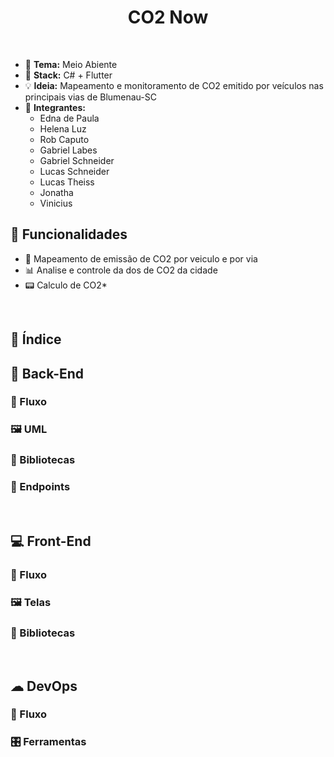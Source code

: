 <h1 align="center">CO2 Now</h1>
<br>

- 🌲 **Tema:** Meio Abiente
- 🌾 **Stack:** C# + Flutter
- 💡 **Ideia:** Mapeamento e monitoramento de CO2 emitido por veículos nas principais vias de Blumenau-SC
- 👫 **Integrantes:**
    - Edna de Paula
    - Helena Luz
    - Rob Caputo
    - Gabriel Labes
    - Gabriel Schneider
    - Lucas Schneider
    - Lucas Theiss
    - Jonatha
    - Vinicius

## 🎇 Funcionalidades

- 🔎 Mapeamento de emissão de CO2 por veiculo e por via
- 📊 Analise e controle da dos de CO2 da cidade
- 📟 Calculo de CO2*

<br>

## 📑 Índice

## 🔌 Back-End

### 🎢 Fluxo 

### 🖼 UML 

### 📗 Bibliotecas 

### 📍 Endpoints 

<br>

## 💻 Front-End

### 🎢 Fluxo 

### 🖼 Telas 

### 📗 Bibliotecas 

<br>

## ☁ DevOps

### 🎢 Fluxo 

### 🎛 Ferramentas

